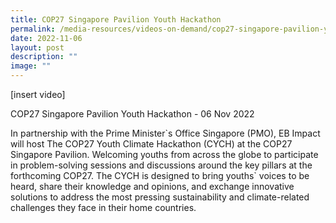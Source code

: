 ```yaml
---
title: COP27 Singapore Pavilion Youth Hackathon
permalink: /media-resources/videos-on-demand/cop27-singapore-pavilion-youth-hackathon/
date: 2022-11-06
layout: post
description: ""
image: ""
---
```

[insert video]

COP27 Singapore Pavilion Youth Hackathon - 06 Nov 2022

In partnership with the Prime Minister\`s Office Singapore (PMO), EB Impact will host The COP27 Youth Climate Hackathon (CYCH) at the COP27 Singapore Pavilion. Welcoming youths from across the globe to participate in problem-solving sessions and discussions around the key pillars at the forthcoming COP27. The CYCH is designed to bring youths\` voices to be heard, share their knowledge and opinions, and exchange innovative solutions to address the most pressing sustainability and climate-related challenges they face in their home countries.